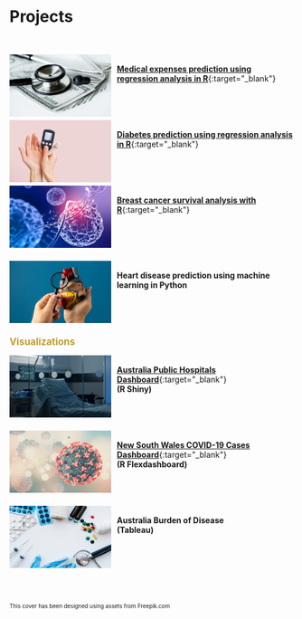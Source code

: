 # Projects

<br>

<img align = left src= "assets/img/medical.jpg" width = "180" height = "110" style= "margin-right: 10px;"/><br/>
[**Medical expenses prediction using regression analysis in R**](https://melgalera.github.io/Linear-Regression-with-R/){:target="_blank"}<br/><br/><br/>
&nbsp;

<img align = left src= "assets/img/diabetes.jpg" width = "180" height = "110" style= "margin-right: 10px;"/><br/>
[**Diabetes prediction using regression analysis in R**](https://melgalera.github.io/Logistic-Regression-GLM-with-R/){:target="_blank"}<br/><br/><br/>
&nbsp;

<img align = left src= "assets/img/virus.jpg" width = "180" height = "110" style= "margin-right: 10px;"/><br/>
[**Breast cancer survival analysis with R**](https://melgalera.github.io/Survival-Analysis-with-R/){:target="_blank"}
<br/><br/><br/><br/>
&nbsp;

<img align = left src= "assets/img/heart.jpg" width = "180" height = "110" style= "margin-right: 10px;"/><br/>
**Heart disease prediction using machine learning in Python**<br/><br/><br/><br/>
&nbsp;
&nbsp;

<span style="color: #bf9b30; font-size:1.2em"> **Visualizations** </span>

<img align = left src= "assets/img/hospital.jpg" width = "180" height = "110" style= "margin-right: 10px;"/><br/>
[**Australia Public Hospitals Dashboard**](https://melgalera.github.io/Public-Hospitals-Dashboard-with-R/){:target="_blank"}<br/>**(R Shiny)**<br/><br/><br/>
&nbsp;

<img align = left src= "assets/img/covid.jpg" width = "180" height = "110" style= "margin-right: 10px;"/><br/>
[**New South Wales COVID-19 Cases Dashboard**](https://melgalera.github.io/NSW-COVID-Dashboard-with-R/){:target="_blank"}<br/>**(R Flexdashboard)**<br/><br/><br/>
&nbsp;

<img align = left src= "assets/img/burden.jpg" width = "180" height = "110" style= "margin-right: 10px;"/><br/>
**Australia Burden of Disease**<br/>**(Tableau)**<br/><br/><br/><br/><br/><br/>
&nbsp;

<span style="font-size:0.7em"> This cover has been designed using assets from Freepik.com </span>